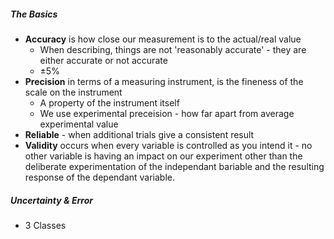 ##### The Basics
- **Accuracy** is how close our measurement is to the actual/real value
	- When describing, things are not 'reasonably accurate' - they are either accurate or not accurate
	- $\pm 5\%$
- **Precision** in terms of a measuring instrument, is the fineness of the scale on the instrument
	- A property of the instrument itself
	- We use experimental preceision - how far apart from average experimental value
- **Reliable**  - when additional trials give a consistent result
- **Validity** occurs when every variable is controlled as you intend it - no other variable is having an impact on our experiment other than the deliberate experimentation of the independant bariable and the resulting response of the dependant variable.

##### Uncertainty & Error
- 3 Classes
